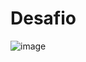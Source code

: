 # Desafio



![image](https://github.com/user-attachments/assets/d4ff0d86-2324-4f06-a179-30862cab8d41)
